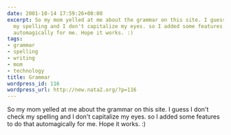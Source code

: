 ```yaml
---
date: 2001-10-14 17:59:26+00:00
excerpt: So my mom yelled at me about the grammar on this site. I guess I don't check
  my spelling and I don't capitalize my eyes. so I added some features to do that
  automagically for me. Hope it works. :)
tags:
- grammar
- spelling
- writing
- mom
- technology
title: Grammar
wordpress_id: 116
wordpress_url: http://new.nata2.org/?p=116
---
```


So my mom yelled at me about the grammar on this site. I guess I don't check my spelling and I don't capitalize my eyes. so I added some features to do that automagically for me. Hope it works. :)
